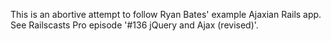 This is an abortive attempt to follow Ryan Bates' example Ajaxian Rails app. See Railscasts Pro episode '#136 jQuery and Ajax (revised)'.
